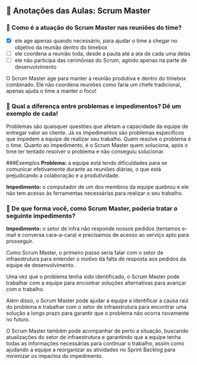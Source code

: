 ## 📝 Anotações das Aulas: Scrum Master

### 🔹 Como é a atuação do Scrum Master nas reuniões do time?

-   [x] ele age apenas quando necessário, para ajudar o time a chegar no objetivo da reunião dentro do timebox
-   [ ] ele coordena a reunião toda, desde a pauta até a ata de cada uma delas
-   [ ] ele não participa das cerimônias do Scrum, agindo apenas na parte de desenvolvimento

O Scrum Master age para manter a reunião produtiva e dentro do timebox combinado. Ele não coordena reuniões como faria um chefe tradicional, apenas ajuda o time a manter o foco!

### 🔹 Qual a diferença entre problemas e impedimentos? Dê um exemplo de cada!

Problemas são quaisquer questões que afetam a capacidade da equipe de entregar valor ao cliente. Já os impedimentos são problemas específicos que impedem a equipe de realizar seu trabalho.
Quem resolve o problema é o time. Quanto ao impedimento, é o Scrum Master quem soluciona, após o time ter tentado resolver o problema e não conseguiu solucionar.

###Exemplos
**Problema:** a equipe está tendo dificuldades para se comunicar efetivamente durante as reuniões diárias, o que está prejudicando a colaboração e a produtividade.

**Impedimento:** o computador de um dos membros da equipe quebrou e ele não tem acesso às ferramentas necessárias para realizar o seu trabalho.

### 🔹 De que forma você, como Scrum Master, poderia tratar o seguinte impedimento?

**Impedimento:** o setor de infra não responde nossos pedidos (tentamos e-mail e conversa cara-a-cara) e precisamos de acesso ao serviço apto para prosseguir.

Como Scrum Master, o primeiro passo seria falar com o setor de infraestrutura para entender o motivo da falta de resposta aos pedidos da equipe de desenvolvimento.

Uma vez que o problema tenha sido identificado, o Scrum Master pode trabalhar com a equipe para encontrar soluções alternativas para avançar com o trabalho.

Além disso, o Scrum Master pode ajudar a equipe a identificar a causa raiz do problema e trabalhar com o setor de infraestrutura para encontrar uma solução a longo prazo para garantir que o problema não ocorra novamente no futuro.

O Scrum Master também pode acompanhar de perto a situação, buscando atualizações do setor de infraestrutura e garantindo que a equipe tenha todas as informações necessárias para continuar o trabalho, assim como ajudando a equipe a reorganizar as atividades no Sprint Backlog para minimizar os impactos do impedimento.

